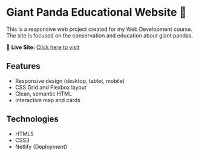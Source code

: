 # Giant Panda Educational Website 🐼

This is a responsive web project created for my Web Development course.  
The site is focused on the conservation and education about giant pandas.

🔗 **Live Site:** [Click here to visit](https://your-site-name.netlify.app)

## Features
- Responsive design (desktop, tablet, mobile)
- CSS Grid and Flexbox layout
- Clean, semantic HTML
- Interactive map and cards

## Technologies
- HTML5
- CSS3
- Netlify (Deployment)

